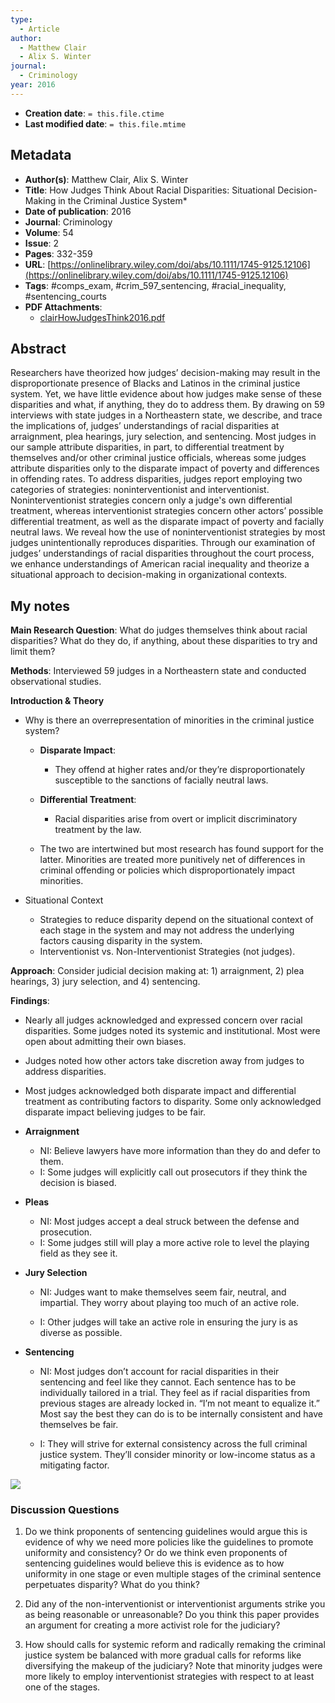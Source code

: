```yaml
---
type:
  - Article
author:
  - Matthew Clair
  - Alix S. Winter
journal:
  - Criminology
year: 2016
---
```


* **Creation date**: `= this.file.ctime`
* **Last modified date**: `= this.file.mtime`

## Metadata

* **Author(s)**: Matthew Clair, Alix S. Winter
* **Title**: How Judges Think About Racial Disparities: Situational Decision-Making in the Criminal Justice System*
* **Date of publication**: 2016
* **Journal**: Criminology
* **Volume**: 54
* **Issue**: 2
* **Pages**: 332-359
* **URL**: [https://onlinelibrary.wiley.com/doi/abs/10.1111/1745-9125.12106](https://onlinelibrary.wiley.com/doi/abs/10.1111/1745-9125.12106)
* **Tags**: #comps_exam, #crim_597_sentencing, #racial_inequality, #sentencing_courts
* **PDF Attachments**:
  * [clairHowJudgesThink2016.pdf](zotero://open-pdf/library/items/AP36HUAR)

## Abstract

Researchers have theorized how judges’ decision-making may result in the disproportionate presence of Blacks and Latinos in the criminal justice system. Yet, we have little evidence about how judges make sense of these disparities and what, if anything, they do to address them. By drawing on 59 interviews with state judges in a Northeastern state, we describe, and trace the implications of, judges’ understandings of racial disparities at arraignment, plea hearings, jury selection, and sentencing. Most judges in our sample attribute disparities, in part, to differential treatment by themselves and/or other criminal justice officials, whereas some judges attribute disparities only to the disparate impact of poverty and differences in offending rates. To address disparities, judges report employing two categories of strategies: noninterventionist and interventionist. Noninterventionist strategies concern only a judge's own differential treatment, whereas interventionist strategies concern other actors’ possible differential treatment, as well as the disparate impact of poverty and facially neutral laws. We reveal how the use of noninterventionist strategies by most judges unintentionally reproduces disparities. Through our examination of judges’ understandings of racial disparities throughout the court process, we enhance understandings of American racial inequality and theorize a situational approach to decision-making in organizational contexts.

## My notes

**Main Research Question**: What do judges themselves think about racial disparities? What do they do, if anything, about these disparities to try and limit them?

**Methods**: Interviewed 59 judges in a Northeastern state and conducted observational studies.

**Introduction & Theory**

- Why is there an overrepresentation of minorities in the criminal justice system?
  
	- **Disparate Impact**:
		- They offend at higher rates and/or they’re disproportionately susceptible to the sanctions of facially neutral laws.
	- **Differential Treatment**:
		- Racial disparities arise from overt or implicit discriminatory treatment by the law.
		
	- The two are intertwined but most research has found support for the latter. Minorities are treated more punitively net of differences in criminal offending or policies which disproportionately impact minorities.

- Situational Context

	- Strategies to reduce disparity depend on the situational context of each stage in the system and may not address the underlying factors causing disparity in the system.    
	- Interventionist vs. Non-Interventionist Strategies (not judges).

**Approach**: Consider judicial decision making at: 1) arraignment, 2) plea hearings, 3) jury selection, and 4) sentencing.

**Findings**:

- Nearly all judges acknowledged and expressed concern over racial disparities. Some judges noted its systemic and institutional. Most were open about admitting their own biases.
    
- Judges noted how other actors take discretion away from judges to address disparities.
    
- Most judges acknowledged both disparate impact and differential treatment as contributing factors to disparity. Some only acknowledged disparate impact believing judges to be fair.
    
- **Arraignment**

	- NI: Believe lawyers have more information than they do and defer to them.
	- I: Some judges will explicitly call out prosecutors if they think the decision is biased.
    
- **Pleas**
    
	- NI: Most judges accept a deal struck between the defense and prosecution.
	- I: Some judges still will play a more active role to level the playing field as they see it.
    
- **Jury Selection**
    
	- NI: Judges want to make themselves seem fair, neutral, and impartial. They worry about playing too much of an active role.
	  
	- I: Other judges will take an active role in ensuring the jury is as diverse as possible.

- **Sentencing**
    
	- NI: Most judges don’t account for racial disparities in their sentencing and feel like they cannot. Each sentence has to be individually tailored in a trial. They feel as if racial disparities from previous stages are already locked in. “I’m not meant to equalize it.” Most say the best they can do is to be internally consistent and have themselves be fair.
	  
	- I: They will strive for external consistency across the full criminal justice system. They’ll consider minority or low-income status as a mitigating factor.

![](https://lh4.googleusercontent.com/QKzRidFyqHtyDWzWtRUBpp4RS1YQDOoYPT2iyCGWOQTHi5XI-Dgg5LDXyxkRb4ePt4pjV6ttxbzx5nhQfylY5okwytN1Yr1dml3xEcpjaYdG3-kBk8-yYr8z9nfOc_8ueolhc2uKV6OaESZUUTn15QaFLvXu15dHbjoRdTZwPSOB1kdDX9OAjWjQlhU)

### Discussion Questions

1. Do we think proponents of sentencing guidelines would argue this is evidence of why we need more policies like the guidelines to promote uniformity and consistency? Or do we think even proponents of sentencing guidelines would believe this is evidence as to how uniformity in one stage or even multiple stages of the criminal sentence perpetuates disparity? What do you think?
    
2. Did any of the non-interventionist or interventionist arguments strike you as being reasonable or unreasonable? Do you think this paper provides an argument for creating a more activist role for the judiciary?
    
3. How should calls for systemic reform and radically remaking the criminal justice system be balanced with more gradual calls for reforms like diversifying the makeup of the judiciary? Note that minority judges were more likely to employ interventionist strategies with respect to at least one of the stages.